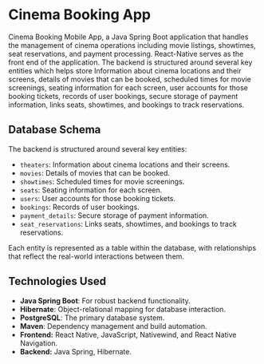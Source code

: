 # Cinema Booking App 

Cinema Booking Mobile App, a Java Spring Boot application that handles the management of cinema operations including movie listings, showtimes, seat reservations, and payment processing. React-Native serves as the front end of the application. The backend is structured around several key entities which helps store Information about cinema locations and their screens, details of movies that can be booked, scheduled times for movie screenings, seating information for each screen, user accounts for those booking tickets, records of user bookings, secure storage of payment information, links seats, showtimes, and bookings to track reservations.


## Database Schema
The backend is structured around several key entities:
- `theaters`: Information about cinema locations and their screens.
- `movies`: Details of movies that can be booked.
- `showtimes`: Scheduled times for movie screenings.
- `seats`: Seating information for each screen.
- `users`: User accounts for those booking tickets.
- `bookings`: Records of user bookings.
- `payment_details`: Secure storage of payment information.
- `seat_reservations`: Links seats, showtimes, and bookings to track reservations.

Each entity is represented as a table within the database, with relationships that reflect the real-world interactions between them.

## Technologies Used
- **Java Spring Boot**: For robust backend functionality.
- **Hibernate**: Object-relational mapping for database interaction.
- **PostgreSQL**: The primary database system.
- **Maven**: Dependency management and build automation.
- **Frontend:** React Native, JavaScript, Nativewind, and React Native Navigation.
- **Backend:** Java Spring, Hibernate.
 
 
